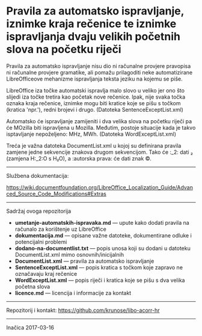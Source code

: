 # Pravila za automatsko ispravljanje, iznimke kraja rečenice te iznimke ispravljanja dvaju velikih početnih slova na početku riječi

Pravila za automatsko ispravljanje nisu dio ni računalne provjere pravopisa ni računalne provjere gramatike, ali pomažu prilagoditi neke automatizirane LibreOfficeove mehanizme ispravljanja teksta jeziku na kojemu se piše.

LibreOffice iza točke automatski ispravlja malo slovo u veliko jer ono što slijedi iza točke tretira kao početak nove rečenice. Ipak, nije svaka točka oznaka kraja rečenice, iznimke mogu biti kratice koje se pišu s točkom (kratica 'npr.'), redni brojevi i drugo. (Datoteka SentenceExceptList.xml)

Automatsko će ispravljanje zamijeniti i dva velika slova na početku riječi pa će MOzilla biti ispravljena u Mozilla. Međutim, postoje situacije kada je takvo isptavljanje nepoželjeno: MHz, MWh. (Datoteka WordExceptList.xml)

Treća je važna datoteka DocumentList.xml u kojoj su definirana pravila zamjene jedne sekvencije znakova drugom sekvencijom. Tako će :_2: dati ₂ (zamjena H:_2:O s H₂O), a :autorska prava: će dati znak ©.

---

Službena dokumentacija:

https://wiki.documentfoundation.org/LibreOffice_Localization_Guide/Advanced_Source_Code_Modifications#Extras

---

Sadržaj ovoga repozitorija

* **umetanje-automatskih-ispravaka.md** &mdash; upute kako dodati pravila na računalo za korištenje uz LibreOffice
* **dokumentacija.md** &mdash; opisane važne datoteke, dokumentirane odluke i potencijalni problemi
* **dodano-na-documentlist.txt** &mdash; popis unosa koji su dodani u datoteku DocumentList.xml mimo osnovnih/inicijalnih
* **DocumentList.xml** &mdash; pravila za automatsko ispravljanje
* **SentenceExceptList.xml** &mdash; popis kratica s točkom koje zapravo ne označavaju kraj rečenice
* **WordExceptList.xml** &mdash; popis riječi i kratica koje se pišu s dva velika početna slova
* **licence.md** &mdash; licencija i informacije za kontakt

---

Repozitorij i kontakt: https://github.com/krunose/libo-acorr-hr

---

Inačica 2017-03-16
